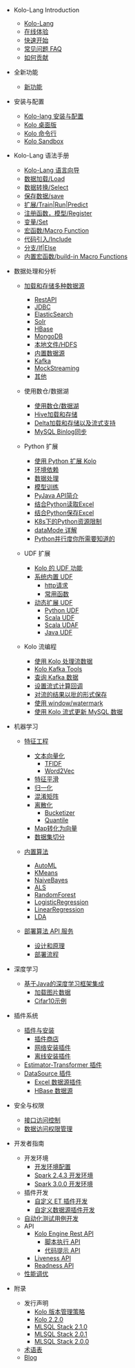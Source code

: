 - Kolo-Lang Introduction
  * [Kolo-Lang](/kolo-lang/zh-cn/introduction/kolo_lang_intro.md)
  * [在线体验](/kolo-lang/zh-cn/introduction/online_trial.md)
  * [快速开始](/kolo-lang/zh-cn/introduction/get_started.md)
  * [常见问题 FAQ](/kolo-lang/zh-cn/appendix/faq.md)
  * [如何贡献](/kolo-lang/zh-cn/appendix/contribute.md)  

- 全新功能
  * [新功能](/kolo-lang/zh-cn/what's_new/new_features.md)

- 安装与配置
  * [Kolo-lang 安装与配置](/kolo-lang/zh-cn/installation/binary-installation.md)
  * [Kolo 桌面版](/kolo-lang/zh-cn/installation/desktop-installation.md)    
  * [Kolo 命令行](/kolo-lang/zh-cn/installation/cli-installation.md)
  * [Kolo Sandbox](/kolo-lang/zh-cn/installation/sandbox.md)

- Kolo-Lang 语法手册
  * [Kolo-Lang 语言向导](/kolo-lang/zh-cn/grammar/outline.md)
  * [数据加载/Load](/kolo-lang/zh-cn/grammar/load.md)
  * [数据转换/Select](/kolo-lang/zh-cn/grammar/select.md)
  * [保存数据/save](/kolo-lang/zh-cn/grammar/save.md)  
  * [扩展/Train|Run|Predict](/kolo-lang/zh-cn/grammar/et_statement.md)
  * [注册函数，模型/Register](/kolo-lang/zh-cn/grammar/register.md)  
  * [变量/Set](/kolo-lang/zh-cn/grammar/set.md)
  * [宏函数/Macro Function](/kolo-lang/zh-cn/grammar/macro.md)
  * [代码引入/Include](/kolo-lang/zh-cn/grammar/include.md)
  * [分支/If|Else](/kolo-lang/zh-cn/grammar/branch_statement.md)
  * [内置宏函数/build-in Macro Functions](/kolo-lang/zh-cn/grammar/commands.md)

- 数据处理和分析
    - [加载和存储多种数据源](/kolo-lang/zh-cn/datasource/README.md)
      * [RestAPI](/kolo-lang/zh-cn/datasource/restapi.md)
      * [JDBC](/kolo-lang/zh-cn/datasource/jdbc.md)
      * [ElasticSearch](/kolo-lang/zh-cn/datasource/es.md)
      * [Solr](/kolo-lang/zh-cn/datasource/solr.md)
      * [HBase](/kolo-lang/zh-cn/datasource/hbase.md)
      * [MongoDB](/kolo-lang/zh-cn/datasource/mongodb.md)
      * [本地文件/HDFS](/kolo-lang/zh-cn/datasource/file.md)
      * [内置数据源](/kolo-lang/zh-cn/datasource/kolo_source.md)
      * [Kafka](/kolo-lang/zh-cn/datasource/kafka.md)
      * [MockStreaming](/kolo-lang/zh-cn/datasource/mock_streaming.md)
      * [其他](/kolo-lang/zh-cn/datasource/other.md)

    - 使用数仓/数据湖
        * [使用数仓/数据湖](/kolo-lang/zh-cn/datahouse/README.md)
        * [Hive加载和存储](/kolo-lang/zh-cn/datahouse/hive.md)
        * [Delta加载和存储以及流式支持](/kolo-lang/zh-cn/datahouse/delta_lake.md)
        * [MySQL Binlog同步](/kolo-lang/zh-cn/datahouse/mysql_binlog.md)

    - Python 扩展
        * [使用 Python 扩展 Kolo](/kolo-lang/zh-cn/python/README.md)
        * [环境依赖](/kolo-lang/zh-cn/python/env.md)
        * [数据处理](/kolo-lang/zh-cn/python/etl.md)
        * [模型训练](/kolo-lang/zh-cn/python/train.md)
        * [PyJava API简介](/kolo-lang/zh-cn/python/pyjava.md)
        * [结合Python读取Excel](/kolo-lang/zh-cn/python/read_excel.md)
        * [结合Python保存Excel](/kolo-lang/zh-cn/python/write_excel.md)
        * [K8s下的Python资源限制](/kolo-lang/zh-cn/python/k8s_resource.md)
        * [dataMode 详解](/kolo-lang/zh-cn/python/datamode.md)
        * [Python并行度你所需要知道的](/kolo-lang/zh-cn/python/py_parallel.md)

    * UDF 扩展
        * [Kolo 的 UDF 功能](/kolo-lang/zh-cn/udf/README.md)
        * [系统内置 UDF](/kolo-lang/zh-cn/udf/built_in_udf/README.md)
          * [http请求](/kolo-lang/zh-cn/udf/built_in_udf/http.md)
          * [常用函数](/kolo-lang/zh-cn/udf/built_in_udf/vec.md)
        * [动态扩展 UDF](/kolo-lang/zh-cn/udf/extend_udf/README.md)
          * [Python UDF](/kolo-lang/zh-cn/udf/extend_udf/python_udf.md)
          * [Scala UDF](/kolo-lang/zh-cn/udf/extend_udf/scala_udf.md)
          * [Scala UDAF](/kolo-lang/zh-cn/udf/extend_udf/scala_udaf.md)
          * [Java UDF](/kolo-lang/zh-cn/udf/extend_udf/java_udf.md)

    * Kolo 流编程
      * [使用 Kolo 处理流数据](/kolo-lang/zh-cn/streaming/README.md)
      * [Kolo Kafka Tools](/kolo-lang/zh-cn/streaming/kafka_tool.md)
      * [查询 Kafka 数据](/kolo-lang/zh-cn/streaming/query_kafka.md)
      * [设置流式计算回调](/kolo-lang/zh-cn/streaming/callback.md)
      * [对流的结果以批的形式保存](/kolo-lang/zh-cn/streaming/save_in_batch.md)
      * [使用 window/watermark](/kolo-lang/zh-cn/streaming/window_watermark.md)
      * [使用 Kolo 流式更新 MySQL 数据](/kolo-lang/zh-cn/streaming/stream_update_mysql.md)

- 机器学习
    * [特征工程](/kolo-lang/zh-cn/ml/feature/README.md)
        * [文本向量化](/kolo-lang/zh-cn/ml/feature/nlp/README.md)
            * [TFIDF](/kolo-lang/zh-cn/ml/feature/nlp/tfidf.md)
            * [Word2Vec](/kolo-lang/zh-cn/ml/feature/nlp/word2vec.md)
        * [特征平滑](/kolo-lang/zh-cn/ml/feature/scale.md)
        * [归一化](/kolo-lang/zh-cn/ml/feature/normalize.md)
        * [混淆矩阵](/kolo-lang/zh-cn/ml/feature/confusion_matrix.md)
        * [离散化](/kolo-lang/zh-cn/ml/feature/discretizer/README.md)
            * [Bucketizer](/kolo-lang/zh-cn/ml/feature/discretizer/bucketizer.md)
            * [Quantile](/kolo-lang/zh-cn/ml/feature/discretizer/quantile.md)
        * [Map转化为向量](/kolo-lang/zh-cn/ml/feature/vecmap.md)
        * [数据集切分](/kolo-lang/zh-cn/ml/feature/rate_sample.md)

    * [内置算法](/kolo-lang/zh-cn/ml/algs/README.md)
        * [AutoML](/kolo-lang/zh-cn/ml/algs/auto_ml.md) 
        * [KMeans](/kolo-lang/zh-cn/ml/algs/kmeans.md)
        * [NaiveBayes](/kolo-lang/zh-cn/ml/algs/naive_bayes.md)
        * [ALS](/kolo-lang/zh-cn/ml/algs/als.md)
        * [RandomForest](/kolo-lang/zh-cn/ml/algs/random_forest.md) 
        * [LogisticRegression](/kolo-lang/zh-cn/ml/algs/logistic_regression.md)
        * [LinearRegression](/kolo-lang/zh-cn/ml/algs/linear_regression.md)
        * [LDA](/kolo-lang/zh-cn/ml/algs/lda.md)

    * [部署算法 API 服务](/kolo-lang/zh-cn/ml/api_service/README.md)
        * [设计和原理](/kolo-lang/zh-cn/ml/api_service/design.md)
        * [部署流程](/kolo-lang/zh-cn/ml/api_service/process.md)

- 深度学习
    * [基于Java的深度学习框架集成](/kolo-lang/zh-cn/dl/README.md)
        * [加载图片数据](/kolo-lang/zh-cn/dl/load_image.md)
        * [Cifar10示例](/kolo-lang/zh-cn/dl/cifar10.md)

- 插件系统
    * [插件与安装](/kolo-lang/zh-cn/extension/README.md)
        * [插件商店](/kolo-lang/zh-cn/extension/installation/store.md)
        * [网络安装插件](/kolo-lang/zh-cn/extension/installation/online_install.md)
        * [离线安装插件](/kolo-lang/zh-cn/extension/installation/offline_install.md)
    * [Estimator-Transformer 插件](/kolo-lang/zh-cn/extension/et/README.md)
    * [DataSource 插件](/kolo-lang/zh-cn/extension/datasource/README.md)
        * [Excel 数据源插件](/kolo-lang/zh-cn/extension/datasource/excel.md)
        * [HBase 数据源](/kolo-lang/zh-cn/extension/datasource/hbase.md)


- 安全与权限
    * [接口访问控制](/kolo-lang/zh-cn/security/interface_acl/README.md)
    * [数据访问权限管理](/kolo-lang/zh-cn/security/data_acl/README.md)


- 开发者指南
    * 开发环境
      * [开发环境配置](/kolo-lang/zh-cn/developer/dev_env/README.md)
      * [Spark 2.4.3 开发环境](/kolo-lang/zh-cn/developer/dev_env/spark_2_4_3.md)
      * [Spark 3.0.0 开发环境](/kolo-lang/zh-cn/developer/dev_env/spark_3_0_0.md)    
    * 插件开发
      * [自定义 ET 插件开发](/kolo-lang/zh-cn/developer/extension/et_dev.md)
      * [自定义数据源插件开发](/kolo-lang/zh-cn/developer/extension/ds_dev.md)
    * [自动化测试用例开发](/kolo-lang/zh-cn/developer/it/integration_test.md)     
    * API
      * [Kolo Engine Rest API](/kolo-lang/zh-cn/developer/api/README.md)
        * [脚本执行 API](/kolo-lang/zh-cn/developer/api/run_script_api.md)
        * [代码提示 API](/kolo-lang/zh-cn/developer/api/code_suggest.md)
      * [Liveness API](/kolo-lang/zh-cn/developer/api/liveness.md)
      * [Readness API](/kolo-lang/zh-cn/developer/api/readiness.md)
    * [性能调优](/kolo-lang/zh-cn/developer/tunning/dynamic_resource.md)


- 附录
    * 发行声明
      * [Kolo 版本管理策略](/kolo-lang/zh-cn/appendix/release-notes/version.md)
      * [Kolo 2.2.0](/kolo-lang/zh-cn/appendix/release-notes/2.2.0.md)
      * [MLSQL Stack 2.1.0](/kolo-lang/zh-cn/appendix/release-notes/2.1.0.md)
      * [MLSQL Stack 2.0.1](/kolo-lang/zh-cn/appendix/release-notes/2.0.1.md)
      * [MLSQL Stack 2.0.0](/kolo-lang/zh-cn/appendix/release-notes/2.0.0.md)
    * [术语表](/kolo-lang/zh-cn/appendix/terms.md)  
    * [Blog](/kolo-lang/zh-cn/appendix/blog.md)   
